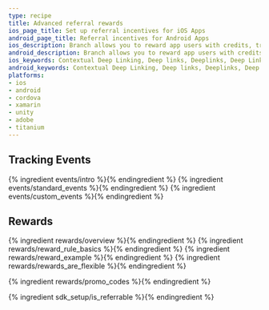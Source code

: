 ```yaml
---
type: recipe
title: Advanced referral rewards
ios_page_title: Set up referral incentives for iOS Apps
android_page_title: Referral incentives for Android Apps
ios_description: Branch allows you to reward app users with credits, track those credits, and redeem them when appropriate. Learn how to reward users without promo codes.
android_description: Branch allows you to reward app users with credits, track those credits, and redeem them when appropriate. Learn how to reward users without promo codes.
ios_keywords: Contextual Deep Linking, Deep links, Deeplinks, Deep Linking, Deeplinking, Deferred Deep Linking, Deferred Deeplinking, Google App Indexing, Google App Invites, Apple Universal Links, Apple Spotlight Search, Facebook App Links, AppLinks, Deepviews, Deep views, referrals, incentives, promo codes, credits, reward rules
android_keywords: Contextual Deep Linking, Deep links, Deeplinks, Deep Linking, Deeplinking, Deferred Deep Linking, Deferred Deeplinking, Google App Indexing, Google App Invites, Apple Universal Links, Apple Spotlight Search, Facebook App Links, AppLinks, Deepviews, Deep views, referrals, incentives, promo codes, credits, reward rules
platforms:
- ios
- android
- cordova
- xamarin
- unity
- adobe
- titanium
---
```


## Tracking Events

{% ingredient events/intro %}{% endingredient %}
{% ingredient events/standard_events %}{% endingredient %}
{% ingredient events/custom_events %}{% endingredient %}


## Rewards

{% ingredient rewards/overview %}{% endingredient %}
{% ingredient rewards/reward_rule_basics %}{% endingredient %}
{% ingredient rewards/reward_example %}{% endingredient %}
{% ingredient rewards/rewards_are_flexible %}{% endingredient %}


{% ingredient rewards/promo_codes %}{% endingredient %}

{% ingredient sdk_setup/is_referrable %}{% endingredient %}
